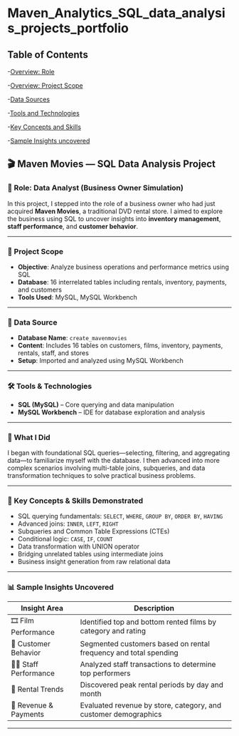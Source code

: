 # Maven_Analytics_SQL_data_analysis_projects_portfolio

## Table of Contents

-[Overview: Role](https://github.com/NiharikaVJain/Maven_Analytics_SQL_data_analysis_projects_portfolio/blob/main/README.md#-role) 

-[Overview: Project Scope](https://github.com/NiharikaVJain/Maven_Analytics_SQL_data_analysis_projects_portfolio/blob/main/README.md#-project-scope) 

-[Data Sources](https://github.com/NiharikaVJain/Maven_Analytics_SQL_data_analysis_projects_portfolio/blob/main/README.md#-data-source)

-[Tools and Technologies](https://github.com/NiharikaVJain/Maven_Analytics_SQL_data_analysis_projects_portfolio/blob/main/README.md#-tools--technologies)

-[Key Concepts and Skills](https://github.com/NiharikaVJain/Maven_Analytics_SQL_data_analysis_projects_portfolio/blob/main/README.md#-key-concepts--skills-demonstrated)

-[Sample Insights uncovered](https://github.com/NiharikaVJain/Maven_Analytics_SQL_data_analysis_projects_portfolio/blob/main/README.md#-sample-insights-uncovered)

## 🎬 Maven Movies — SQL Data Analysis Project

### 📍 Role: Data Analyst (Business Owner Simulation)

In this project, I stepped into the role of a business owner who had just acquired **Maven Movies**, a traditional DVD rental store. I aimed to explore the business using SQL to uncover insights into **inventory management**, **staff performance**, and **customer behavior**.

---

### 🧩 Project Scope

- **Objective**: Analyze business operations and performance metrics using SQL
- **Database**: 16 interrelated tables including rentals, inventory, payments, and customers
- **Tools Used**: MySQL, MySQL Workbench

---

### 💾 Data Source

- **Database Name**: `create_mavenmovies`
- **Content**: Includes 16 tables on customers, films, inventory, payments, rentals, staff, and stores
- **Setup**: Imported and analyzed using MySQL Workbench

---

### 🛠 Tools & Technologies

- **SQL (MySQL)** – Core querying and data manipulation
- **MySQL Workbench** – IDE for database exploration and analysis

---

### 🧠 What I Did
I began with foundational SQL queries—selecting, filtering, and aggregating data—to familiarize myself with the database. I then advanced into more complex scenarios involving multi-table joins, subqueries, and data transformation techniques to solve practical business problems.

---

### 🧠 Key Concepts & Skills Demonstrated

- SQL querying fundamentals: `SELECT`, `WHERE`, `GROUP BY`, `ORDER BY`, `HAVING`
- Advanced joins: `INNER`, `LEFT`, `RIGHT`
- Subqueries and Common Table Expressions (CTEs)
- Conditional logic: `CASE`, `IF`, `COUNT`
- Data transformation with UNION operator
- Bridging unrelated tables using intermediate joins
- Business insight generation from raw relational data

---

### 📊 Sample Insights Uncovered

| Insight Area            | Description                                                                 |
|-------------------------|-----------------------------------------------------------------------------|
| 🎞️ Film Performance     | Identified top and bottom rented films by category and rating              |
| 👥 Customer Behavior     | Segmented customers based on rental frequency and total spending           |
| 👨‍💼 Staff Performance    | Analyzed staff transactions to determine top performers                    |
| 📅 Rental Trends         | Discovered peak rental periods by day and month                            |
| 🧾 Revenue & Payments    | Evaluated revenue by store, category, and customer demographics            |

---

